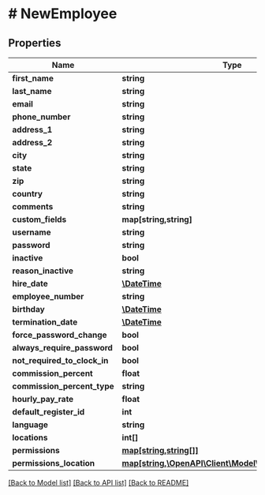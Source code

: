 # # NewEmployee

## Properties

Name | Type | Description | Notes
------------ | ------------- | ------------- | -------------
**first_name** | **string** |  | 
**last_name** | **string** |  | [optional] 
**email** | **string** |  | 
**phone_number** | **string** |  | [optional] 
**address_1** | **string** |  | [optional] 
**address_2** | **string** |  | [optional] 
**city** | **string** |  | [optional] 
**state** | **string** |  | [optional] 
**zip** | **string** |  | [optional] 
**country** | **string** |  | [optional] 
**comments** | **string** |  | [optional] 
**custom_fields** | **map[string,string]** |  | [optional] 
**username** | **string** |  | 
**password** | **string** |  | [optional] 
**inactive** | **bool** |  | [optional] 
**reason_inactive** | **string** |  | [optional] 
**hire_date** | [**\DateTime**](\DateTime.md) |  | [optional] 
**employee_number** | **string** |  | [optional] 
**birthday** | [**\DateTime**](\DateTime.md) |  | [optional] 
**termination_date** | [**\DateTime**](\DateTime.md) |  | [optional] 
**force_password_change** | **bool** |  | [optional] 
**always_require_password** | **bool** |  | [optional] 
**not_required_to_clock_in** | **bool** |  | [optional] 
**commission_percent** | **float** |  | [optional] 
**commission_percent_type** | **string** |  | [optional] 
**hourly_pay_rate** | **float** |  | [optional] 
**default_register_id** | **int** |  | [optional] 
**language** | **string** |  | [optional] 
**locations** | **int[]** |  | [optional] 
**permissions** | [**map[string,string[]]**](array.md) |  | [optional] 
**permissions_location** | [**map[string,\OpenAPI\Client\Model\LocationPermissions]**](LocationPermissions.md) |  | [optional] 

[[Back to Model list]](../../README.md#documentation-for-models) [[Back to API list]](../../README.md#documentation-for-api-endpoints) [[Back to README]](../../README.md)


